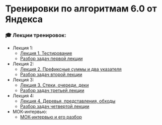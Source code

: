 # Тренировки по алгоритмам 6.0 от Яндекса

<h3>🎓 Лекции тренировок:</h3>

- Лекция 1:
  - [Лекция 1. Тестирование](https://www.youtube.com/live/c67zB3FWLOs)
  - [Разбор задач первой лекции](https://www.youtube.com/live/Gk5KrTA5hpQ)
- Лекция 2:
  - [Лекция 2. Префиксные суммы и два указателя](https://www.youtube.com/live/B4uP6igiVNU)
  - [Разбор задач второй лекции](https://www.youtube.com/live/T3-4f5SZy3Y)
- Лекция 3:
  - [Лекция 3. Стеки, очереди, деки](https://www.youtube.com/live/km0E_i8Dtso)
  - [Разбор задач третьей лекции](https://www.youtube.com/live/Fg5uDgPZDoo)
- Лекция 4:
  - [Лекция 4. Деревья, представления, обходы](https://www.youtube.com/live/O9ffppQ05-c)
  - [Разбор задач четвертой лекции](https://www.youtube.com/live/P6SqATvWYpY)
- МОК-интервью:
  - [МОК-интервью и его разбор](https://www.youtube.com/live/rNieihJ5U18)